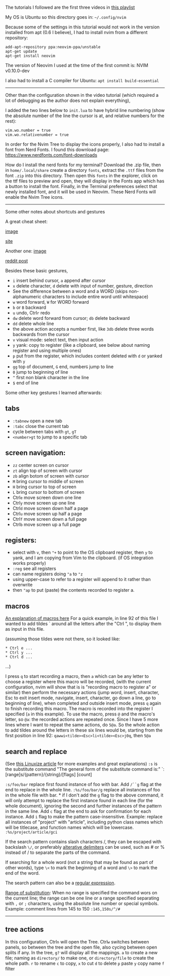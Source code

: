 The tutorials I followed are the first three videos in [this playlist](https://www.youtube.com/playlist?list=PLsz00TDipIffxsNXSkskknolKShdbcALR)

My OS is Ubuntu so this directory goes in:
`~/.config/nvim`

Because some of the settings in this tutorial would not work in the version installed from apt (0.6 I believe),
I had to install nvim from a different repository:

```
add-apt-repository ppa:neovim-ppa/unstable
apt-get update
apt-get install neovim
```

The version of Neovim I used at the time of the first commit is:
NVIM v0.10.0-dev

I also had to install a C compiler for Ubuntu:
`apt install build-essential`

***

Other than the configuration shown in the video tutorial (which required a lot of debugging as the author does not explain everything),

I added the two lines below to `init.lua` to have hybrid line numbering (show the absolute number of the line the cursor is at, and relative numbers for the rest):
```
vim.wo.number = true
vim.wo.relativenumber = true
```

In order for the Nvim Tree to display the icons properly, I also had to install a font from Nerd Fonts.
I found this download page:
https://www.nerdfonts.com/font-downloads

How do I install the nerd fonts for my terminal?
Download the .zip file, then in `home/.local/share` create a directory `fonts`,
extract the `.ttf` files from the font `.zip` into this directory.
Then open this `fonts` in the explorer, click on the ttf files to preview and open,
they will display in the Fonts app which has a button to install the font.
Finally, in the Terminal preferences select that newly installed font, and it will be used in Neovim.
These Nerd Fonts will enable the Nvim Tree icons.

***

Some other notes about shortcuts and gestures

A great cheat sheet:

[image](https://i.imgur.com/YLInLlY.png)

[site](https://vimcheatsheet.com/)

Another one:
[image](https://i.redd.it/a32xicnes4k91.png)

[reddit post](https://www.reddit.com/r/vim/comments/wylqn7/made_a_vim_cheat_sheet_wallpaper_for_quick/)

Besides these basic gestures,
* `i` insert behind cursor, `a` append after cursor
* `x` delete character, `d` delete with input of number, gesture, direction
* See the difference between a word and a WORD (skips non-alphanumeric characters to include entire word until whitespace)
* `w` word forward, `W` for WORD forward
* `b` or `B` backward
* `u` undo, Ctrl`r` redo
* `dw` delete word forward from cursor; `db` delete backward
* `dd` delete whole line
* the above action accepts a number first, like `3db` delete three words backwards from the cursor
* `v` visual mode: select text, then input action
* `y` yank: copy to register (like a clipboard, see below about naming register and using multiple ones)
* `p` put from the register, which includes content deleted with `d` or yanked with `y`
* `gg` top of document, `G` end, number`G` jump to line
* `0` jump to beginning of line
* `^` first non blank character in the line
* `$` end of line

Some other key gestures I learned afterwards:

## tabs
* `:tabnew` open a new tab
* `:tabc` close the current tab
* cycle between tabs with `gt`, `gT`
* `<number>gt` to jump to a specific tab


## screen navigation:
* `zz` center screen on cursor
* `zt` align top of screen with cursor
* `zb` align botom of screen with cursor
* `M` bring cursor to middle of screen
* `H` bring cursor to top of screen
* `L` bring cursor to bottom of screen
* Ctrl`e` move screen down one line
* Ctrl`y` move screen up one line
* Ctrl`d` move screen down half a page
* Ctrl`u` move screen up half a page
* Ctrl`f` move screen down a full page
* Ctrl`b` move screen up a full page


## registers:
* select with `v`, then `"+` to point to the OS clipboard register, then `y` to yank, and I am copying from Vim to the clipboard. (if OS integration works properly)
* `:reg` see all registers
* can name registers doing `"a` to `"z`
* using upper-case to refer to a register will append to it rather than overwrite
* then `"ap` to put (paste) the contents recorded to register a.


## macros
[An explanation of macros here](https://www.redhat.com/sysadmin/use-vim-macros)
For a quick example, in line 92 of this file I wanted to add tildes \` around all the letters after the "Ctrl ", to display them as input in this file.

(assuming those tildes were not there, so it looked like:
```
* Ctrl e ...
* Ctrl y ...
* Ctrl d ...
```
...)

I press `q` to start recording a macro,
then `a` which can be any letter to choose a register where this macro will be recorded,
(with the current configuration, nvim will show that is is "recording macro to register a" or similar)
then perform the necessary actions
(jump word, insert, character, Esc to exit insert mode, navigate, insert, character, go down a line, go to beginning of line),
when completed and outside insert mode, press `q` again to finish recording this macro.
The macro is recorded into the register I specified (`a` in this example).
To use the macro, press `@` and the macro's letter, so `@a`:
the recorded actions are repeated once.
Since I have 5 more lines where I want to repeat the same actions, do `5@a`.
So the whole action to add tildes around the letters in these six lines would be,
starting from the first position in line 92:
`qawwi<tilde><Esc>li<tilde><Esc>j0q`, then `5@a`

## search and replace
(See [this Linuxize article](https://linuxize.com/post/vim-find-replace/) for more examples and great explanations)
`:s` is the substitute command
"The general form of the substitute command is:"
`:[range]s/{pattern}/{string}/[flags] [count]

`:s/foo/bar` replace first found instance of foo with bar.
Add `/``g` flag at the end to replace in the whole line.
`:%s/foo/bar/g` replace all instances of foo in the whole file with bar.
\* if I don't add the `g` flag to the above command, it will only attempt to replace the first instance found in each line (for the whole document), ignoring the second and further instances of the pattern in the same line.
Add `c` flag at the end to ask for confirmation for each instance.
Add `i` flag to make the pattern case-insensitive.
Example: replace all instances of "project" with "article", including python class names which will be titlecase, and function names which will be lowercase.
`:%s/project/article/gci`

If the search pattern contains slash characters /, they can be escaped with backslash `\/`, or preferably [alterative delimiters](https://vim.fandom.com/wiki/Alternate_delimiters_for_the_replace_command) can be used, such as # or % instead of / to separate the parts of the command.

If searching for a whole word (not a string that may be found as part of other words), type `\<` to mark the beginning of a word and `\>` to mark the end of the word.

The search pattern can also be a [regular expression](https://regexone.com/).

[Range of substitution](https://linuxize.com/post/vim-find-replace/#search-range): When no range is specified the command wors on the current line; the range can be one line or a range specified separating with `,` or `;` characters, using the absolute line number or special symbols.
Example: comment lines from 145 to 150
`:145,150s/^/#`

***

## tree actions

In this configuration, Ctrl`n` will open the Tree.
Ctrl`w` switches between panels, so between the tree and the open file, also cycing between open splits if any.
In the tree, `g?` will display all the mappings.
`a` to create a new file; naming as `directory/` to make one, or `directory/file` to create the whole path.
`r` to rename
`c` to copy, `x` to cut
`d` to delete
`p` paste
`y` copy name
`f` filter
